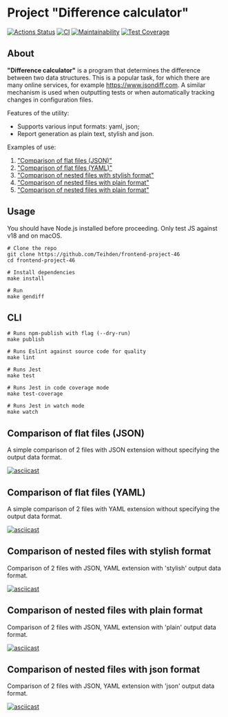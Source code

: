 # Project "Difference calculator"
[![Actions Status](https://github.com/Teihden/frontend-project-46/workflows/hexlet-check/badge.svg)](https://github.com/Teihden/frontend-project-46/actions)
[![CI](https://github.com/Teihden/frontend-project-46/workflows/CI/badge.svg)](https://github.com/Teihden/frontend-project-46/actions/workflows/CI.yml)
[![Maintainability](https://api.codeclimate.com/v1/badges/5ab8768fe7cee2f58d42/maintainability)](https://codeclimate.com/github/Teihden/frontend-project-46/maintainability)
[![Test Coverage](https://api.codeclimate.com/v1/badges/5ab8768fe7cee2f58d42/test_coverage)](https://codeclimate.com/github/Teihden/frontend-project-46/test_coverage)

## About

**"Difference calculator"** is a program that determines the difference between two data structures. This is a popular task, for which there are many online services, for example https://www.jsondiff.com. A similar mechanism is used when outputting tests or when automatically tracking changes in configuration files.

Features of the utility:
- Supports various input formats: yaml, json;
- Report generation as plain text, stylish and json.

Examples of use:
1. <a href="#default-comparison-flat-json">"Comparison of flat files (JSON)"</a>
2. <a href="#default-comparison-flat-yaml">"Comparison of flat files (YAML)"</a>
3. <a href="#stylish-comparison-nested">"Comparison of nested files with stylish format"</a>
4. <a href="#plain-comparison-nested">"Comparison of nested files with plain format"</a>
5. <a href="#json-comparison-nested">"Comparison of nested files with plain format"</a>

## Usage

You should have Node.js installed before proceeding. Only test JS against v18 and on macOS.

```shell
# Clone the repo
git clone https://github.com/Teihden/frontend-project-46
cd frontend-project-46

# Install dependencies
make install

# Run
make gendiff
```

## CLI

```shell
# Runs npm-publish with flag (--dry-run)
make publish

# Runs Eslint against source code for quality
make lint

# Runs Jest
make test

# Runs Jest in code coverage mode
make test-coverage

# Runs Jest in watch mode
make watch
```

<h2 id="default-comparison-flat-json">Comparison of flat files (JSON)</h2>
A simple comparison of 2 files with JSON extension without specifying the output data format.

[![asciicast](https://asciinema.org/a/7sU9EunQioHYImc29l4pHZV3a.svg)](https://asciinema.org/a/7sU9EunQioHYImc29l4pHZV3a)

<h2 id="default-comparison-flat-yaml">Comparison of flat files (YAML)</h2>
A simple comparison of 2 files with YAML extension without specifying the output data format.

[![asciicast](https://asciinema.org/a/GTH1BIYqlh7SxvtZMpt1GefAl.svg)](https://asciinema.org/a/GTH1BIYqlh7SxvtZMpt1GefAl)

<h2 id="stylish-comparison-nested">Comparison of nested files with stylish format</h2>
Comparison of 2 files with JSON, YAML extension with 'stylish' output data format.

[![asciicast](https://asciinema.org/a/77YK08vIftMVdLtiv0pizz6jm.svg)](https://asciinema.org/a/77YK08vIftMVdLtiv0pizz6jm)

<h2 id="plain-comparison-nested">Comparison of nested files with plain format</h2>
Comparison of 2 files with JSON, YAML extension with 'plain' output data format.

[![asciicast](https://asciinema.org/a/RI6HcCE1qC43HZxWpajCerjJU.svg)](https://asciinema.org/a/RI6HcCE1qC43HZxWpajCerjJU)

<h2 id="json-comparison-nested">Comparison of nested files with json format</h2>
Comparison of 2 files with JSON, YAML extension with 'json' output data format.

[![asciicast](https://asciinema.org/a/KEprZqpBzFfjbhNsDdeKhpoSM.svg)](https://asciinema.org/a/KEprZqpBzFfjbhNsDdeKhpoSM)

